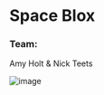 # Space Blox

### Team: 
Amy Holt & Nick Teets


![image](https://user-images.githubusercontent.com/25447342/29673226-d10711b2-88ab-11e7-8ab6-f80d2d144a28.png)


